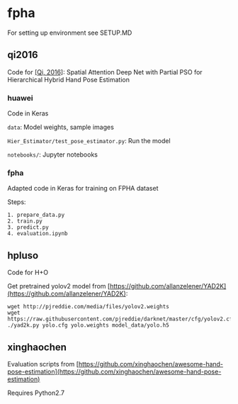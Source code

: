 # fpha

For setting up environment see SETUP.MD

## qi2016

Code for [[Qi, 2016]](https://arxiv.org/abs/1604.03334): Spatial Attention Deep Net with Partial PSO for Hierarchical Hybrid Hand Pose Estimation

### huawei

Code in Keras

`data`: Model weights, sample images 

`Hier_Estimator/test_pose_estimator.py`: Run the model

`notebooks/`: Jupyter notebooks

### fpha

Adapted code in Keras for training on FPHA dataset

Steps:

```
1. prepare_data.py
2. train.py
3. predict.py
4. evaluation.ipynb
``` 

## hpluso

Code for H+O

Get pretrained yolov2 model from [https://github.com/allanzelener/YAD2K](https://github.com/allanzelener/YAD2K):
```
wget http://pjreddie.com/media/files/yolov2.weights
wget https://raw.githubusercontent.com/pjreddie/darknet/master/cfg/yolov2.cfg
./yad2k.py yolo.cfg yolo.weights model_data/yolo.h5
```

## xinghaochen

Evaluation scripts from [https://github.com/xinghaochen/awesome-hand-pose-estimation](https://github.com/xinghaochen/awesome-hand-pose-estimation)

Requires Python2.7

